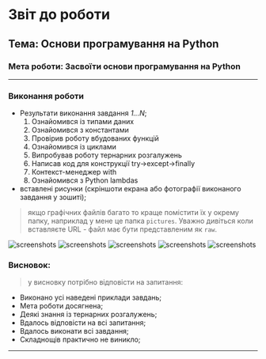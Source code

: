 # Звіт до роботи
## Тема: Основи програмування на Python
### Мета роботи: Засвоїти основи програмування на Python
---
### Виконання роботи
- Результати виконання завдання *1...N*;
    1. Ознайомився із типами даних
    1. Ознайомився з константами
    1. Провірив роботу вбудованих функцій
    1. Ознайомився із циклами
    1. Випробував роботу тернарних розгалужень
    1. Написав код для конструкції try->except->finally
    1. Контекст-менеджер with
    1. Ознайомився з Python lambdas
- вставлені рисунки (скріншоти екрана або фотографії виконаного завдання у зошиті);
> якщо графічних файлів багато то краще помістити їх у окрему папку, наприклад у мене це папка `pictures`. Уважно дивіться коли вставляєте URL - файл має бути представленим як `raw`. 

![screenshots](https://github.com/Shkiper228/labs/blob/master/2_lw/screenshots/screen1.png?raw=true "IT")
![screenshots](https://github.com/Shkiper228/labs/blob/master/2_lw/screenshots/screen2.png?raw=true )
![screenshots](https://github.com/Shkiper228/labs/blob/master/2_lw/screenshots/screen3.png?raw=true "ІТ Коледж")
![screenshots](https://github.com/Shkiper228/labs/blob/master/2_lw/screenshots/screen4.png?raw=true "ІТ Коледж")
![screenshots](https://github.com/Shkiper228/labs/blob/master/2_lw/screenshots/screen5.png?raw=true "ІТ Коледж")


### Висновок: 
> у висновку потрібно відповісти на запитання:
- Виконано усі наведені приклади завдань;
- Мета роботи досягнена;
- Деякі знання із тернарних розгалужень;
- Вдалось відповісти на всі запитання;
- Вдалось виконати всі завдання;
- Складнощів практично не виникло;
---